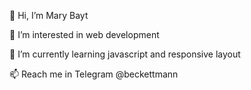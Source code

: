 👋 Hi, I’m Mary Bayt  
  
👀 I’m interested in web development

🌱 I’m currently learning javascript and responsive layout  

📫 Reach me in Telegram @beckettmann 
